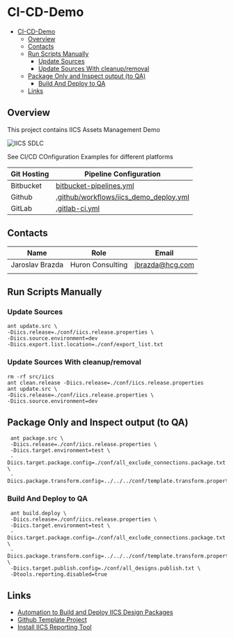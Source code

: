 # CI-CD-Demo
<!-- TOC -->

- [CI-CD-Demo](#ci-cd-demo)
  - [Overview](#overview)
  - [Contacts](#contacts)
  - [Run Scripts Manually](#run-scripts-manually)
    - [Update Sources](#update-sources)
    - [Update Sources With cleanup/removal](#update-sources-with-cleanupremoval)
  - [Package Only and Inspect output (to QA)](#package-only-and-inspect-output-to-qa)
    - [Build And Deploy to QA](#build-and-deploy-to-qa)
  - [Links](#links)

<!-- /TOC -->

## Overview

This project contains IICS Assets Management Demo

![IICS SDLC](https://lucid.app/publicSegments/view/d3840491-8db9-4ba9-a146-79ea3bb9eb95/image.png)

See CI/CD COnfiguration Examples for different platforms

| Git Hosting | Pipeline Configuration                                                           |
| ----------- | -------------------------------------------------------------------------------- |
| Bitbucket   | [bitbucket-pipelines.yml](bitbucket-pipelines.yml)                               |
| Github      | [.github/workflows/iics_demo_deploy.yml](.github/workflows/iics_demo_deploy.yml) |
| GitLab      | [.gitlab-ci.yml](.gitlab-ci.yml)                                                 |

## Contacts

| Name            | Role             | Email                                     |
| --------------- | ---------------- | ----------------------------------------- |
| Jaroslav Brazda | Huron Consulting | [jbrazda@hcg.com](mailto:jbrazda@hcg.com) |
|                 |                  |                                           |

## Run Scripts Manually

### Update Sources

```shell
ant update.src \
-Diics.release=./conf/iics.release.properties \
-Diics.source.environment=dev
-Diics.export.list.location=./conf/export_list.txt
```

### Update Sources With cleanup/removal

```shell
rm -rf src/iics
ant clean.release -Diics.release=./conf/iics.release.properties
ant update.src \
-Diics.release=./conf/iics.release.properties \
-Diics.source.environment=dev
```

## Package Only and Inspect output (to QA)

```shell
 ant package.src \
 -Diics.release=./conf/iics.release.properties \
 -Diics.target.environment=test \
 -Diics.target.package.config=./conf/all_exclude_connections.package.txt \
 -Diics.package.transform.config=../../../conf/template.transform.properties
```

### Build And Deploy to QA

```shell
 ant build.deploy \
 -Diics.release=./conf/iics.release.properties \
 -Diics.target.environment=test \
 -Diics.target.package.config=./conf/all_exclude_connections.package.txt \
 -Diics.package.transform.config=../../../conf/template.transform.properties \
 -Diics.target.publish.config=./conf/all_designs.publish.txt \
 -Dtools.reporting.disabled=true
```

## Links

- [Automation to Build and Deploy IICS Design Packages](https://github.com/jbrazda/icai-ips-bundle/blob/master/doc/build.md)
- [Github Template Project](https://github.com/jbrazda/iics-project-template)
- [Install IICS Reporting Tool](https://github.com/jbrazda/iics-reporting-tools)
